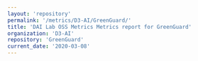 ```yaml
---
layout: 'repository'
permalink: '/metrics/D3-AI/GreenGuard/'
title: 'DAI Lab OSS Metrics Metrics report for GreenGuard'
organization: 'D3-AI'
repository: 'GreenGuard'
current_date: '2020-03-08'
---
```

